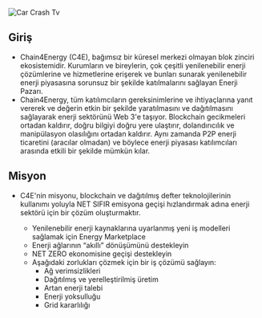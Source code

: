 ![Car Crash Tv](https://github.com/okannako/c4e/assets/73176377/2377c7aa-e012-4994-8c34-4e0bffa5be00)

## Giriş

- Chain4Energy (C4E), bağımsız bir küresel merkezi olmayan blok zinciri ekosistemidir. Kurumların ve bireylerin, çok çeşitli yenilenebilir enerji çözümlerine ve hizmetlerine erişerek ve bunları sunarak yenilenebilir enerji piyasasına sorunsuz bir şekilde katılmalarını sağlayan Enerji Pazarı.
- Chain4Energy, tüm katılımcıların gereksinimlerine ve ihtiyaçlarına yanıt vererek ve değerin etkin bir şekilde yaratılmasını ve dağıtılmasını sağlayarak enerji sektörünü Web 3'e taşıyor. Blockchain gecikmeleri ortadan kaldırır, doğru bilgiyi doğru yere ulaştırır, dolandırıcılık ve manipülasyon olasılığını ortadan kaldırır. Aynı zamanda P2P enerji ticaretini (aracılar olmadan) ve böylece enerji piyasası katılımcıları arasında etkili bir şekilde mümkün kılar.

## Misyon

- C4E'nin misyonu, blockchain ve dağıtılmış defter teknolojilerinin kullanımı yoluyla NET SIFIR emisyona geçişi hızlandırmak adına enerji sektörü için bir çözüm oluşturmaktır.

  - Yenilenebilir enerji kaynaklarına uyarlanmış yeni iş modelleri sağlamak için Energy Marketplace
  - Enerji ağlarının “akıllı” dönüşümünü destekleyin
  - NET ZERO ekonomisine geçişi destekleyin
  - Aşağıdaki zorlukları çözmek için bir iş çözümü sağlayın:
    - Ağ verimsizlikleri
    - Dağıtılmış ve yerelleştirilmiş üretim
    - Artan enerji talebi
    - Enerji yoksulluğu
    - Grid kararlılığı
